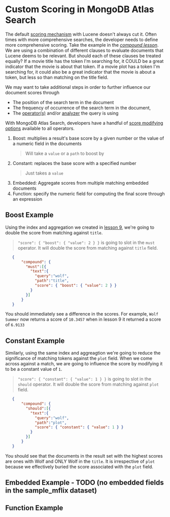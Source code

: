 # Custom Scoring in MongoDB Atlas Search

The default [scoring mechanism](https://lucene.apache.org/core/3_5_0/scoring.html) with Lucene doesn't always cut it. Often times with more comprehensive searches, the developer needs to define more comprehensive scoring. 
Take the example in the [*compound lesson*](/foundations/AtlasSearch/9-compound). We are using a combination of different clauses to evaluate documents that Lucene deems to be relevant. 
But should each of these clauses be treated equally? If a movie title has the token I'm searching for, it COULD be a great indicator that the movie is about that token.
If a movie plot has a token I'm searching for, it could also be a great indicator that the movie is about a token, but less so than matching on the title field. 

We may want to take additional steps in order to further influence our document scores through 
- The position of the search term in the document
- The frequency of occurrence of the search term in the document,
- The [operator(s)](https://www.mongodb.com/docs/atlas/atlas-search/operators-and-collectors/#std-label-fts-operators) and/or [analyzer](https://www.mongodb.com/docs/atlas/atlas-search/analyzers/#std-label-analyzers-ref) the query is using

With MongoDB Atlas Search, developers have a handful of [score modifying options](https://www.mongodb.com/docs/atlas/atlas-search/scoring/#std-label-scoring-function) available to all operators. 
1. Boost: multiplies a result's base score by a given number or the value of a numeric field in the documents
    > Will take a `value` or a `path` to boost by
2. Constant: replaces the base score with a specified number
    > Just takes a `value`
3. Embedded: Aggregate scores from multiple matching embedded documents 
4. Function: specify the numeric field for computing the final score through an expression



## Boost Example 

Using the index and aggregation we created in [lesson 9](/foundations/AtlasSearch/9-compound), we're going to double the score from matching against `title`.
  > ` "score": { "boost": { "value": 2 } } `
  is going to slot in the `must` operator. It will double the score from matching against `title` field. 
 
 ```json
    {
        "compound": {
          "must":[{
            "text":{
              "query":"wolf",
              "path":"title",
              "score": { "boost": { "value": 2 } }
            }
          }]
        }
    }
 ```
 
 You should immediately see a difference in the scores. For example, `Wolf Summer` now returns a score of `10.3457` when in lesson 9 it returned a score of `6.9133`
 
 
 ## Constant Example 
 
 Similarly, using the same index and aggreagtion we're going to reduce the significance of matching tokens against the `plot` field. When we come across against a match, we are going to influence the score by modifying it to be a constant value of `1`.
 
 > ` "score": { "constant": { "value": 1 } } `
  is going to slot in the `should` operator. It will double the score from matching against `plot` field. 
 
 ```json
    {
        "compound": {
          "should":[{
            "text":{
              "query":"wolf",
              "path":"plot",
              "score": { "constant": { "value": 1 } }
            }
          }]
        }
    }
 ```
 
 You should see that the documents in the result set with the highest scores are ones with Wolf and ONLY Wolf in the `title`. It is irrespective of `plot` because we effectively buried the score associated with the `plot` field. 
 
  ## Embedded Example  - TODO (no embedded fields in the sample_mflix dataset)
  
  ## Function Example 
  
  
